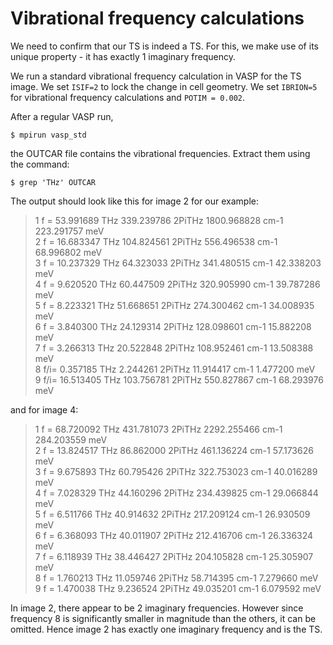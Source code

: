 # Vibrational frequency calculations

We need to confirm that our TS is indeed a TS. For this, we make use of its unique property - it has exactly 1 imaginary frequency.

We run a standard vibrational frequency calculation in VASP for the TS image. We set ```ISIF=2``` to lock the change in cell geometry. We set ```IBRION=5``` for vibrational frequency calculations and ```POTIM = 0.002```.

After a regular VASP run,

```$ mpirun vasp_std```

the OUTCAR file contains the vibrational frequencies. Extract them using the command:

```$ grep 'THz' OUTCAR```

The output should look like this for image 2 for our example:

>1 f  =   53.991689 THz   339.239786 2PiTHz 1800.968828 cm-1   223.291757 meV  
2 f  =   16.683347 THz   104.824561 2PiTHz  556.496538 cm-1    68.996802 meV  
3 f  =   10.237329 THz    64.323033 2PiTHz  341.480515 cm-1    42.338203 meV  
4 f  =    9.620520 THz    60.447509 2PiTHz  320.905990 cm-1    39.787286 meV  
5 f  =    8.223321 THz    51.668651 2PiTHz  274.300462 cm-1    34.008935 meV  
6 f  =    3.840300 THz    24.129314 2PiTHz  128.098601 cm-1    15.882208 meV  
7 f  =    3.266313 THz    20.522848 2PiTHz  108.952461 cm-1    13.508388 meV  
8 f/i=    0.357185 THz     2.244261 2PiTHz   11.914417 cm-1     1.477200 meV  
9 f/i=   16.513405 THz   103.756781 2PiTHz  550.827867 cm-1    68.293976 meV

and for image 4:

>1 f  =   68.720092 THz   431.781073 2PiTHz 2292.255466 cm-1   284.203559 meV  
2 f  =   13.824517 THz    86.862000 2PiTHz  461.136224 cm-1    57.173626 meV  
3 f  =    9.675893 THz    60.795426 2PiTHz  322.753023 cm-1    40.016289 meV  
4 f  =    7.028329 THz    44.160296 2PiTHz  234.439825 cm-1    29.066844 meV  
5 f  =    6.511766 THz    40.914632 2PiTHz  217.209124 cm-1    26.930509 meV  
6 f  =    6.368093 THz    40.011907 2PiTHz  212.416706 cm-1    26.336324 meV  
7 f  =    6.118939 THz    38.446427 2PiTHz  204.105828 cm-1    25.305907 meV  
8 f  =    1.760213 THz    11.059746 2PiTHz   58.714395 cm-1     7.279660 meV  
9 f  =    1.470038 THz     9.236524 2PiTHz   49.035201 cm-1     6.079592 meV

In image 2, there appear to be 2 imaginary frequencies. However since frequency 8 is significantly smaller in magnitude than the others, it can be omitted. Hence image 2 has exactly one imaginary frequency and is the TS.
